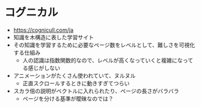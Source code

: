 # コグニカル

- https://cognicull.com/ja
- 知識を木構造に表した学習サイト
- その知識を学習するために必要なページ数をレベルとして、難しさを可視化する仕組み
  - 人の認識は指数関数的なので、レベルが高くなっていくと複雑になってる感じがしない
- アニメーションがたくさん使われていて、ヌルヌル
  - 正直スクロールするときに動きすぎてつらい
- スカラ倍の説明がベクトルに入れられたり、ページの長さがバラバラ
  - ページを分ける基準が曖昧なのでは？
